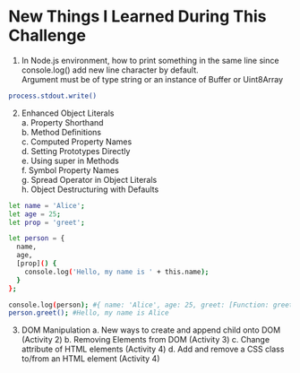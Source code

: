 # New Things I Learned During This Challenge

1. In Node.js environment, how to print something in the same line since console.log() add new line character by default.  
   Argument must be of type string or an instance of Buffer or Uint8Array

```bash
process.stdout.write()
```

2. Enhanced Object Literals  
   a. Property Shorthand  
   b. Method Definitions  
   c. Computed Property Names  
   d. Setting Prototypes Directly  
   e. Using super in Methods  
   f. Symbol Property Names  
   g. Spread Operator in Object Literals  
   h. Object Destructuring with Defaults

```bash
let name = 'Alice';
let age = 25;
let prop = 'greet';

let person = {
  name,
  age,
  [prop]() {
    console.log('Hello, my name is ' + this.name);
  }
};

console.log(person); #{ name: 'Alice', age: 25, greet: [Function: greet] }
person.greet(); #Hello, my name is Alice
```

3. DOM Manipulation
   a. New ways to create and append child onto DOM (Activity 2)
   b. Removing Elements from DOM (Activity 3)
   c. Change attribute of HTML elements (Activity 4)
   d. Add and remove a CSS class to/from an HTML element (Activity 4)
